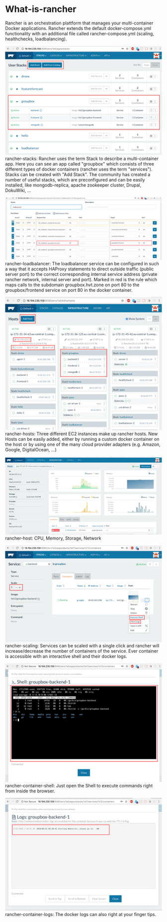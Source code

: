 # What-is-rancher

Rancher is an orchestration plattform that manages your multi-container Docker applications. Rancher extends the default docker-compose.yml functionality with an additional file called rancher-compose.yml (scaling, healthchecks, loadbalancing).

![rancher-stacks](images/rancher-stacks.png)
rancher-stacks: Rancher uses the term Stack to describe a multi-container app. Here you can see an app called "groupbox" which consists of three different types of docker containers (rancher uses the term "services"). Stacks can be created with "Add Stack". The community has created a number of useful stacks, which are preconfigured and can be easily installed, like mongodb-replica, apache zookeeper cluster, Drupal, DokuWiki, ...

![rancher-loadbalancer](images/rancher-loadbalancer.png)
rancher-loadbalancer: The loadbalancer service can be configured in such a way that it accepts HAProxy statements to direct outside traffic (public server port) to the correct corresponding internal service address (private rancher network, internal server and port). Marked in red is the rule which maps calls to the subdomain groupbox.hvt.zone on port 80 to the groupbox/frontend service on port 80 in the docker container.

![rancher-hosts](images/rancher-hosts.png)
rancher-hosts: Three different EC2 instances make up rancher hosts. New Hosts can be easily added, either by running a custom docker container on the host or by using one of the many cloud provider adapters  (e.g. Amazon, Google, DigitalOcean, ...) 

![rancher-host](images/rancher-host.png)
rancher-host: CPU, Memory, Storage, Network

![rancher-scaling](images/rancher-scaling.png)
rancher-scaling: Services can be scaled with a single click and rancher will increase/decrease the number of containers of the service. Ever container is accessible with an interactive shell and their docker logs.

![rancher-container-shell](images/rancher-container-shell.png)
rancher-container-shell: Just open the Shell to execute commands right from inside the browser.

![rancher-container-logs](images/rancher-container-logs.png)
rancher-container-logs: The docker logs can also right at your finger tips.

